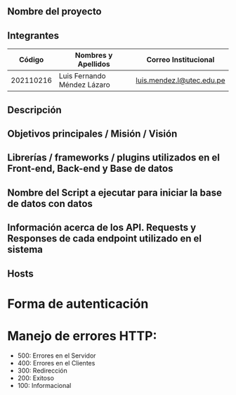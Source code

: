## Nombre del proyecto

## Integrantes

| Código    | Nombres y Apellidos         | Correo Institucional                                          |
| --------- | --------------------------- | ------------------------------------------------------------- |
| 202110216 | Luis Fernando Méndez Lázaro | [luis.mendez.l@utec.edu.pe](mailto:luis.mendez.l@utec.edu.pe) |

## Descripción

## Objetivos principales / Misión / Visión


## Librerías / frameworks / plugins utilizados en el Front-end, Back-end y Base de datos

## Nombre del Script a ejecutar para iniciar la base de datos con datos

## Información acerca de los API. Requests y Responses de cada endpoint utilizado en el sistema

## Hosts

# Forma de autenticación

# Manejo de errores HTTP:
- 500: Errores en el Servidor
- 400: Errores en el Clientes
- 300: Redirección
- 200: Exitoso
- 100: Informacional
